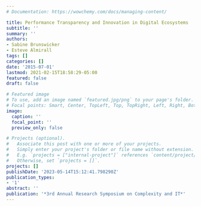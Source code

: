 ```yaml
---
# Documentation: https://wowchemy.com/docs/managing-content/

title: Performance Transparency and Innovation in Digital Ecosystems
subtitle: ''
summary: ''
authors:
- Sabine Brunswicker
- Esteve Almirall
tags: []
categories: []
date: '2015-07-01'
lastmod: 2021-02-15T18:58:29-05:00
featured: false
draft: false

# Featured image
# To use, add an image named `featured.jpg/png` to your page's folder.
# Focal points: Smart, Center, TopLeft, Top, TopRight, Left, Right, BottomLeft, Bottom, BottomRight.
image:
  caption: ''
  focal_point: ''
  preview_only: false

# Projects (optional).
#   Associate this post with one or more of your projects.
#   Simply enter your project's folder or file name without extension.
#   E.g. `projects = ["internal-project"]` references `content/project/deep-learning/index.md`.
#   Otherwise, set `projects = []`.
projects: []
publishDate: '2023-05-14T15:12:41.798290Z'
publication_types:
- '1'
abstract: ''
publication: '*3rd Annual Research Symposium on Complexity and IT*'
---
```

